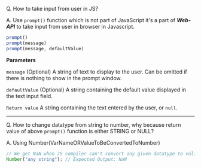 Q. How to take input from user in JS?

A. Use `prompt()` function which is not part of JavaScript it's a part of ***Web-API*** to take input from user in browser in Javascript.

```javascript
prompt()
prompt(message)
prompt(message, defaultValue)
```

**Parameters**

`message` (Optional)
A string of text to display to the user. Can be omitted if there is nothing to show in the prompt window.

`defaultValue` (Optional)
A string containing the default value displayed in the text input field.

`Return value`
A string containing the text entered by the user, or `null`.

---

Q. How to change datatype from string to number, why because return value of above `prompt()` function is either STRING or NULL?

A. Using Number(VarNameORValueToBeConvertedToNumber)

```javascript
// We get NaN when JS compiler can't convert any given datatype to valid Number
Number("any string"); // Expected Output: NaN
```
